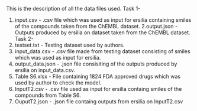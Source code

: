 This is the description of all the data files used.
Task 1-
1. input.csv - .csv file which was used as input for ersilia containing smiles of the compounds taken from the ChEMBL dataset.
2.output.json - Outputs produced by ersilia on dataset taken from the ChEMBL dataset.
Task 2-
3. testset.txt - Testing dataset used by authors.
4. input_data.csv - .csv file made from testing dataset consisting of smiles which was used as input for ersilia.
5. output_data.json - .json file consisiting of the outputs produced by ersilia on input_data.csv.
6. Table S6.xlsx - File containing 1824 FDA approved drugs which was used by author to check the model.
7. InputT2.csv - .csv file used as input for ersilia containg smiles of the compounds from Table S6.
8. OuputT2.json - .json file containg outputs from ersilia on InputT2.csv
